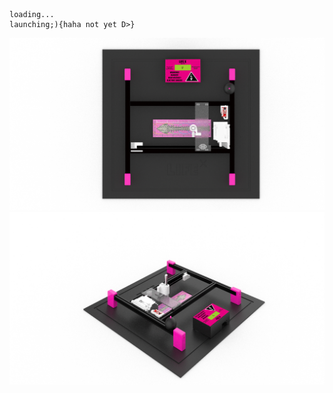 ```
loading...
launching;){haha not yet D>}
```

![](../images/PLAN.jpg)
![](../images/RENDERING.jpg)
